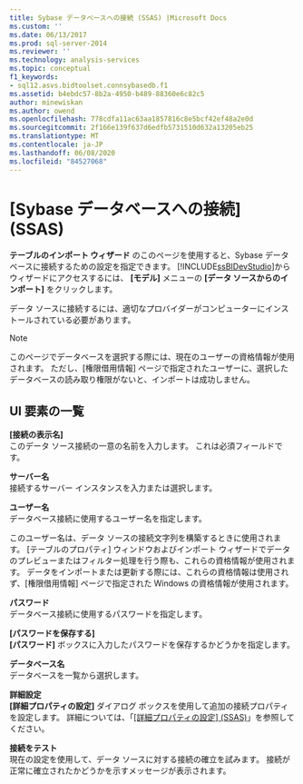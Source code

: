 ```yaml
---
title: Sybase データベースへの接続 (SSAS) |Microsoft Docs
ms.custom: ''
ms.date: 06/13/2017
ms.prod: sql-server-2014
ms.reviewer: ''
ms.technology: analysis-services
ms.topic: conceptual
f1_keywords:
- sql12.asvs.bidtoolset.connsybasedb.f1
ms.assetid: b4ebdc57-8b2a-4950-b489-88360e6c82c5
author: minewiskan
ms.author: owend
ms.openlocfilehash: 778cdfa11ac63aa1857816c8e5bcf42ef48a2e0d
ms.sourcegitcommit: 2f166e139f637d6edfb5731510d632a13205eb25
ms.translationtype: MT
ms.contentlocale: ja-JP
ms.lasthandoff: 06/08/2020
ms.locfileid: "84527068"
---
```

# <a name="connect-to-a-sybase-database-ssas"></a>[Sybase データベースへの接続] (SSAS)
  **テーブルのインポート ウィザード** のこのページを使用すると、Sybase データベースに接続するための設定を指定できます。 [!INCLUDE[ssBIDevStudio](../includes/ssbidevstudio-md.md)]からウィザードにアクセスするには、 **[モデル]** メニューの **[データ ソースからのインポート]** をクリックします。  
  
 データ ソースに接続するには、適切なプロバイダーがコンピューターにインストールされている必要があります。  
  
> [!NOTE]  
>  このページでデータベースを選択する際には、現在のユーザーの資格情報が使用されます。 ただし、[権限借用情報] ページで指定されたユーザーに、選択したデータベースの読み取り権限がないと、インポートは成功しません。  
  
## <a name="ui-element-list"></a>UI 要素の一覧  
 **[接続の表示名]**  
 このデータ ソース接続の一意の名前を入力します。 これは必須フィールドです。  
  
 **サーバー名**  
 接続するサーバー インスタンスを入力または選択します。  
  
 **ユーザー名**  
 データベース接続に使用するユーザー名を指定します。  
  
 このユーザー名は、データ ソースの接続文字列を構築するときに使用されます。 [テーブルのプロパティ] ウィンドウおよびインポート ウィザードでデータのプレビューまたはフィルター処理を行う際も、これらの資格情報が使用されます。 データをインポートまたは更新する際には、これらの資格情報は使用されず、[権限借用情報] ページで指定された Windows の資格情報が使用されます。  
  
 **パスワード**  
 データベース接続に使用するパスワードを指定します。  
  
 **[パスワードを保存する]**  
 **[パスワード]** ボックスに入力したパスワードを保存するかどうかを指定します。  
  
 **データベース名**  
 データベースを一覧から選択します。  
  
 **詳細設定**  
 **[詳細プロパティの設定]** ダイアログ ボックスを使用して追加の接続プロパティを設定します。 詳細については、「[[詳細プロパティの設定] (SSAS)](set-advanced-properties-ssas.md)」を参照してください。  
  
 **接続をテスト**  
 現在の設定を使用して、データ ソースに対する接続の確立を試みます。 接続が正常に確立されたかどうかを示すメッセージが表示されます。  
  
  
